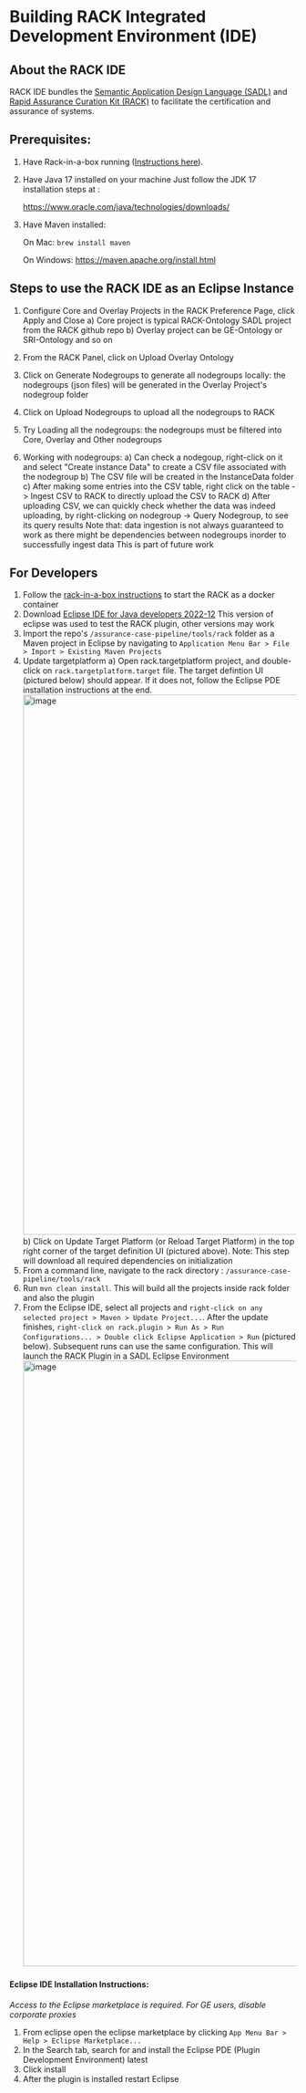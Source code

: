 # Building RACK Integrated Development Environment (IDE)

## About the RACK IDE
RACK IDE bundles the [Semantic Application Design Language (SADL)](http://sadl.sourceforge.net) and [Rapid Assurance Curation Kit (RACK)](https://github.com/ge-high-assurance/RACK) to facilitate the certification and assurance of systems.


Prerequisites:
-------------
1) Have Rack-in-a-box running ([Instructions here](https://github.com/ge-high-assurance/RACK/wiki/02-Run-a-RACK-Box-container)).

2) Have Java 17 installed on your machine
    Just follow the JDK 17 installation steps at :

     https://www.oracle.com/java/technologies/downloads/

3) Have Maven installed:

   On Mac: ```brew install maven```

   On Windows: https://maven.apache.org/install.html


Steps to use the RACK IDE as an Eclipse Instance
---------------------------------------------------
1) Configure Core and Overlay Projects in the RACK Preference Page, click Apply and Close
    a) Core project is typical RACK-Ontology SADL project from the RACK github repo
    b) Overlay project can be GE-Ontology or SRI-Ontology and so on

2) From the RACK Panel, click on Upload Overlay Ontology

3) Click on Generate Nodegroups to generate all nodegroups locally: the nodegroups (json files) will be generated in the Overlay Project's nodegroup folder

4) Click on Upload Nodegroups to upload all the nodegroups to RACK

5) Try Loading all the nodegroups: the nodegroups must be filtered into Core, Overlay and Other nodegroups

6) Working with nodegroups:
     a) Can check a nodegoup, right-click on it and select "Create instance Data" to create a CSV file associated with the nodegroup
	 b) The CSV file will be created in the InstanceData folder
	 c) After making some entries into the CSV table, right click on the table -> Ingest CSV to RACK to directly upload the CSV to RACK
	 d) After uploading CSV, we can quickly check whether the data was indeed uploading, by right-clicking on nodegroup -> Query Nodegroup, to see its
	    query results
	    Note that: data ingestion is not always guaranteed to work as there might be dependencies between nodegroups inorder to successfully ingest data
	    This is part of future work


For Developers
--------------
1) Follow the [rack-in-a-box instructions](https://github.com/ge-high-assurance/RACK/wiki/02-Run-a-RACK-Box-container#step-2-download-a-rack-box-container-image) to start the RACK as a docker container
2) Download [Eclipse IDE for Java developers 2022-12](https://www.eclipse.org/downloads/packages/release/2022-12/r/eclipse-ide-java-developers)
   This version of eclipse was used to test the RACK plugin, other versions may work
3) Import the repo's `/assurance-case-pipeline/tools/rack` folder as a Maven project in Eclipse by navigating to `Application Menu Bar > File > Import > Existing Maven Projects`
4) Update targetplatform
    a) Open rack.targetplatform project, and double-click on `rack.targetplatform.target` file. The target defintion UI (pictured below) should appear. If it does not, follow the Eclipse PDE installation instructions at the end.
    <img width="947" alt="image" src="https://user-images.githubusercontent.com/44778536/199801631-27d74fe5-809d-47f5-9d81-8a5c70c7f0f2.png">
    b) Click on Update Target Platform (or Reload Target Platform) in the top right corner of the target definition UI (pictured above).
       Note: This step will download all required dependencies on initialization
5) From a command line, navigate to the rack directory : `/assurance-case-pipeline/tools/rack`
6) Run `mvn clean install`. This will build all the projects inside rack folder and also the plugin
7) From the Eclipse IDE, select all projects and `right-click on any selected project > Maven > Update Project...`. After the update finishes, `right-click on rack.plugin > Run As > Run Configurations... > Double click Eclipse Application > Run` (pictured below). 	    	Subsequent runs can use the same configuration. This will launch the RACK Plugin in a SADL Eclipse Environment
	<img width="1062" alt="image" src="https://user-images.githubusercontent.com/44778536/199816508-9b100b99-74b3-432a-96d2-9c8bd3022906.png">

#### Eclipse IDE Installation Instructions:
*Access to the Eclipse marketplace is required. For GE users, disable corporate proxies*
1. From eclipse open the eclipse marketplace by clicking `App Menu Bar > Help > Eclipse Marketplace...`
2. In the Search tab, search for and install the Eclipse PDE (Plugin Development Environment) latest
3. Click install
4. After the plugin is installed restart Eclipse
